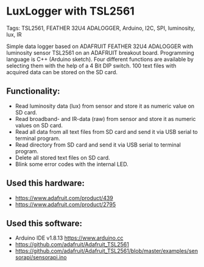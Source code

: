 # LuxLogger with TSL2561

Tags: TSL2561, FEATHER 32U4 ADALOGGER, Arduino, I2C, SPI, luminosity, lux, IR

Simple data logger based on ADAFRUIT FEATHER 32U4 ADALOGGER with luminosity sensor TSL2561 on an ADAFRUIT breakout board. Programming language is C++ (Arduino sketch). Four different functions are available by selecting them with the help of a 4 Bit DIP switch. 100 text files with acquired data can be stored on the SD card.

## Functionality:
* Read luminosity data (lux) from sensor and store it as numeric value on SD card.
* Read broadband- and IR-data (raw) from sensor and store it as numeric values on SD card.  
* Read all data from all text files from SD card and send it via USB serial to terminal program.
* Read directory from SD card and send it via USB serial to terminal program.
* Delete all stored text files on SD card.
* Blink some error codes with the internal LED.

## Used this hardware:
* https://www.adafruit.com/product/439
* https://www.adafruit.com/product/2795

## Used this software:
* Arduino IDE v1.8.13 https://www.arduino.cc
* https://github.com/adafruit/Adafruit_TSL2561
* https://github.com/adafruit/Adafruit_TSL2561/blob/master/examples/sensorapi/sensorapi.ino
